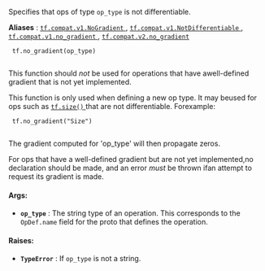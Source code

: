 Specifies that ops of type  `op_type`  is not differentiable.

**Aliases** : [ `tf.compat.v1.NoGradient` ](/api_docs/python/tf/no_gradient), [ `tf.compat.v1.NotDifferentiable` ](/api_docs/python/tf/no_gradient), [ `tf.compat.v1.no_gradient` ](/api_docs/python/tf/no_gradient), [ `tf.compat.v2.no_gradient` ](/api_docs/python/tf/no_gradient)

```
 tf.no_gradient(op_type)
 
```

This function should *not* be used for operations that have awell-defined gradient that is not yet implemented.

This function is only used when defining a new op type. It may beused for ops such as [ `tf.size()` ](https://tensorflow.google.cn/api_docs/python/tf/size) that are not differentiable.  Forexample:

```
 tf.no_gradient("Size")
 
```

The gradient computed for 'op_type' will then propagate zeros.

For ops that have a well-defined gradient but are not yet implemented,no declaration should be made, and an error *must* be thrown ifan attempt to request its gradient is made.

#### Args:
- **`op_type`** : The string type of an operation. This corresponds to the `OpDef.name`  field for the proto that defines the operation.


#### Raises:
- **`TypeError`** : If  `op_type`  is not a string.
